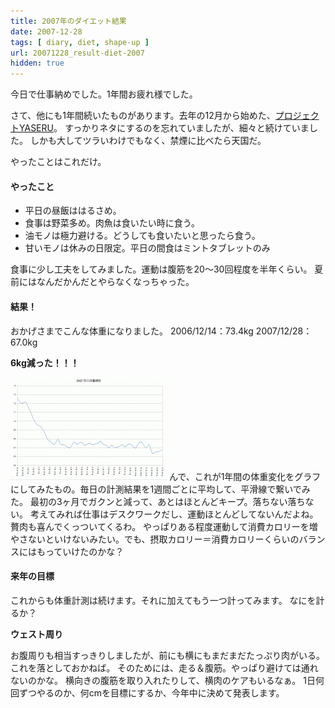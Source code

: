 ```yaml
---
title: 2007年のダイエット結果
date: 2007-12-28
tags: [ diary, diet, shape-up ]
url: 20071228_result-diet-2007
hidden: true
---
```

今日で仕事納めでした。1年間お疲れ様でした。

さて、他にも1年間続いたものがあります。去年の12月から始めた、<a href="/20061214_yaseru_1st/">プロジェクトYASERU</a>。
すっかりネタにするのを忘れていましたが、細々と続けていました。
しかも大してツラいわけでもなく、禁煙に比べたら天国だ。

やったことはこれだけ。

<!--more-->
<h4>やったこと</h4>
<ul>
	<li>平日の昼飯ははるさめ。</li>
	<li>食事は野菜多め。肉魚は食いたい時に食う。</li>
	<li>油モノは極力避ける。どうしても食いたいと思ったら食う。</li>
	<li>甘いモノは休みの日限定。平日の間食はミントタブレットのみ</li>
</ul>

食事に少し工夫をしてみました。運動は腹筋を20～30回程度を半年くらい。
夏前にはなんだかんだとやらなくなっちゃった。

<h4>結果！</h4>
おかげさまでこんな体重になりました。
2006/12/14：73.4kg
2007/12/28：67.0kg

<strong>6kg減った！！！</strong>

<a href="/images/posts/wight2007.gif"><img src="/images/posts/_wight2007.gif" width="250" height="164" alt="2007年の体重" title="2007年の体重" class="" /></a>
んで、これが1年間の体重変化をグラフにしてみたもの。毎日の計測結果を1週間ごとに平均して、平滑線で繋いでみた。
最初の3ヶ月でガクンと減って、あとはほとんどキープ。落ちない落ちない。
考えてみれば仕事はデスクワークだし、運動ほとんどしてないんだよね。贅肉も喜んでくっついてくるわ。
やっぱりある程度運動して消費カロリーを増やさないといけないみたい。でも、摂取カロリー＝消費カロリーくらいのバランスにはもっていけたのかな？

<h4>来年の目標</h4>
これからも体重計測は続けます。それに加えてもう一つ計ってみます。
なにを計るか？

<strong>ウェスト周り</strong>

お腹周りも相当すっきりしましたが、前にも横にもまだまだたっぷり肉がいる。
これを落としておかねば。
そのためには、走る＆腹筋。やっぱり避けては通れないのかな。
横向きの腹筋を取り入れたりして、横肉のケアもいるなぁ。
1日何回ずつやるのか、何cmを目標にするか、今年中に決めて発表します。
